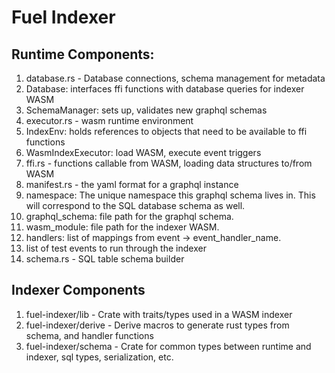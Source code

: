# Fuel Indexer

## Runtime Components:
1. database.rs - Database connections, schema management for metadata
  1. Database: interfaces ffi functions with database queries for indexer WASM
  1. SchemaManager: sets up, validates new graphql schemas
1. executor.rs - wasm runtime environment
  1. IndexEnv: holds references to objects that need to be available to ffi functions
  1. WasmIndexExecutor: load WASM, execute event triggers
1. ffi.rs - functions callable from WASM, loading data structures to/from WASM
1. manifest.rs - the yaml format for a graphql instance
  1. namespace: The unique namespace this graphql schema lives in. This will correspond to the SQL database schema as well.
  1. graphql_schema: file path for the graphql schema.
  1. wasm_module: file path for the indexer WASM.
  1. handlers: list of mappings from event -> event_handler_name.
  1. list of test events to run through the indexer
1. schema.rs - SQL table schema builder

## Indexer Components
1. fuel-indexer/lib - Crate with traits/types used in a WASM indexer
1. fuel-indexer/derive - Derive macros to generate rust types from schema, and handler functions
1. fuel-indexer/schema - Crate for common types between runtime and indexer, sql types, serialization, etc.
